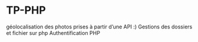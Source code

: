 # TP-PHP
géolocalisation des photos prises à partir d’une API :)
Gestions des dossiers et fichier sur php 
Authentification PHP
